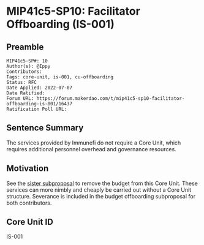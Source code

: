 # MIP41c5-SP10: Facilitator Offboarding (IS-001)

## Preamble

```
MIP41c5-SP#: 10
Author(s): @Ippy
Contributors:
Tags: core-unit, is-001, cu-offboarding
Status: RFC
Date Applied: 2022-07-07
Date Ratified:
Forum URL: https://forum.makerdao.com/t/mip41c5-sp10-facilitator-offboarding-is-001/16437
Ratification Poll URL:
```

## Sentence Summary

The services provided by Immunefi do not require a Core Unit, which requires additional personnel overhead and governance resources.

## Motivation

See the [sister subproposal](https://forum.makerdao.com/t/mip40c3-sp77-modify-is-001-budget/16436) to remove the budget from this Core Unit. These services can more nimbly and cheaply be carried out without a Core Unit structure. Severance is included in the budget offboarding subproposal for both contributors.

## Core Unit ID

IS-001
